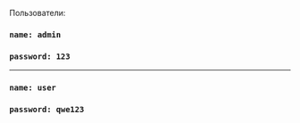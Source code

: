 Пользователи:

### `name: admin`
### `password: 123`

--------------------------

### `name: user`
### `password: qwe123`
